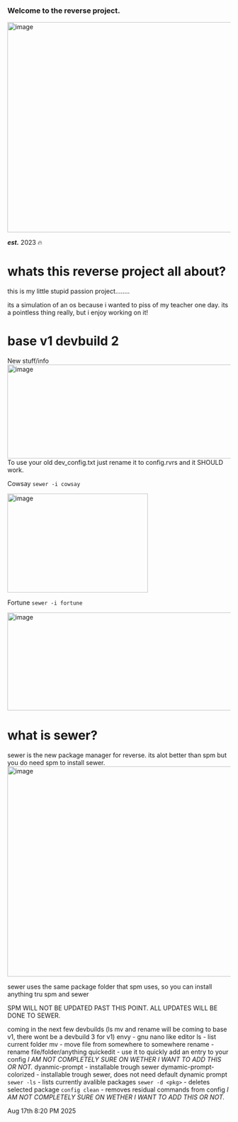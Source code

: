 ### Welcome to the reverse project.
<img width="623" height="474" alt="image" src="https://github.com/user-attachments/assets/adedef8c-a208-4778-b29b-fd6fba3fdfac" />

_**est.**_ 2023 🔥
# whats this reverse project all about?
this is my little stupid passion project........

its a simulation of an os because i wanted to piss of my teacher one day.
its a pointless thing really, but i enjoy working on it!

# base v1 devbuild 2
New stuff/info
<img width="1056" height="212" alt="image" src="https://github.com/user-attachments/assets/45f1681a-1547-4bd5-95db-db1035872979" />
To use your old dev_config.txt just rename it to config.rvrs and it SHOULD work.


Cowsay ```sewer -i cowsay```

<img width="317" height="223" alt="image" src="https://github.com/user-attachments/assets/b9c7f94e-d3e4-4cb0-80a9-fada47c4e0be" />

Fortune ```sewer -i fortune```

<img width="683" height="221" alt="image" src="https://github.com/user-attachments/assets/b114a1da-cfbf-4dee-8cb9-d885243e8566" />










# what is sewer?

sewer is the new package manager for reverse. its alot better than spm but you do need spm to install sewer.
<img width="623" height="474" alt="image" src="https://github.com/user-attachments/assets/097e7288-6731-4faf-8353-ff0ca7765b86" />

sewer uses the same package folder that spm uses, so you can install anything tru spm and sewer

SPM WILL NOT BE UPDATED PAST THIS POINT. ALL UPDATES WILL BE DONE TO SEWER.

coming in the next few devbuilds (ls mv and rename will be coming to base v1, there wont be a devbuild 3 for v1)
envy - gnu nano like editor
ls - list current folder
mv - move file from somewhere to somewhere 
rename - rename file/folder/anything
quickedit - use it to quickly add an entry to your config *I AM NOT COMPLETELY SURE ON WETHER I WANT TO ADD THIS OR NOT.*
dyanmic-prompt - installable trough sewer
dymamic-prompt-colorized - installable trough sewer, does not need default dynamic prompt
```sewer -ls``` - lists currently avalible packages
```sewer -d <pkg>``` - deletes selected package
```config clean``` - removes residual commands from config *I AM NOT COMPLETELY SURE ON WETHER I WANT TO ADD THIS OR NOT.*

Aug 17th 8:20 PM 2025 
